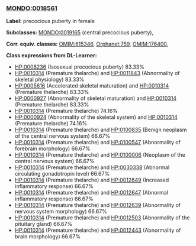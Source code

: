 
### [MONDO:0018561](http://purl.obolibrary.org/obo/MONDO_0018561)
**Label:** precocious puberty in female

**Subclasses:** [MONDO:0019165](http://purl.obolibrary.org/obo/MONDO_0019165) (central precocious puberty), 

**Corr. equiv. classes:** [OMIM:615346](http://purl.obolibrary.org/obo/OMIM_615346), [Orphanet:759](http://www.orpha.net/ORDO/Orphanet_759), [OMIM:176400](http://purl.obolibrary.org/obo/OMIM_176400), 

**Class expressions from DL-Learner:**

- [HP:0008236](http://purl.obolibrary.org/obo/HP_0008236) (Isosexual precocious puberty) 83.33%
- [HP:0010314](http://purl.obolibrary.org/obo/HP_0010314) (Premature thelarche) and [HP:0011843](http://purl.obolibrary.org/obo/HP_0011843) (Abnormality of skeletal physiology) 83.33%
- [HP:0005616](http://purl.obolibrary.org/obo/HP_0005616) (Accelerated skeletal maturation) and [HP:0010314](http://purl.obolibrary.org/obo/HP_0010314) (Premature thelarche) 83.33%
- [HP:0000927](http://purl.obolibrary.org/obo/HP_0000927) (Abnormality of skeletal maturation) and [HP:0010314](http://purl.obolibrary.org/obo/HP_0010314) (Premature thelarche) 83.33%
- [HP:0010314](http://purl.obolibrary.org/obo/HP_0010314) (Premature thelarche) 74.16%
- [HP:0000924](http://purl.obolibrary.org/obo/HP_0000924) (Abnormality of the skeletal system) and [HP:0010314](http://purl.obolibrary.org/obo/HP_0010314) (Premature thelarche) 74.16%
- [HP:0010314](http://purl.obolibrary.org/obo/HP_0010314) (Premature thelarche) and [HP:0100835](http://purl.obolibrary.org/obo/HP_0100835) (Benign neoplasm of the central nervous system) 66.67%
- [HP:0010314](http://purl.obolibrary.org/obo/HP_0010314) (Premature thelarche) and [HP:0100547](http://purl.obolibrary.org/obo/HP_0100547) (Abnormality of forebrain morphology) 66.67%
- [HP:0010314](http://purl.obolibrary.org/obo/HP_0010314) (Premature thelarche) and [HP:0100006](http://purl.obolibrary.org/obo/HP_0100006) (Neoplasm of the central nervous system) 66.67%
- [HP:0010314](http://purl.obolibrary.org/obo/HP_0010314) (Premature thelarche) and [HP:0030338](http://purl.obolibrary.org/obo/HP_0030338) (Abnormal circulating gonadotropin level) 66.67%
- [HP:0010314](http://purl.obolibrary.org/obo/HP_0010314) (Premature thelarche) and [HP:0012649](http://purl.obolibrary.org/obo/HP_0012649) (Increased inflammatory response) 66.67%
- [HP:0010314](http://purl.obolibrary.org/obo/HP_0010314) (Premature thelarche) and [HP:0012647](http://purl.obolibrary.org/obo/HP_0012647) (Abnormal inflammatory response) 66.67%
- [HP:0010314](http://purl.obolibrary.org/obo/HP_0010314) (Premature thelarche) and [HP:0012639](http://purl.obolibrary.org/obo/HP_0012639) (Abnormality of nervous system morphology) 66.67%
- [HP:0010314](http://purl.obolibrary.org/obo/HP_0010314) (Premature thelarche) and [HP:0012503](http://purl.obolibrary.org/obo/HP_0012503) (Abnormality of the pituitary gland) 66.67%
- [HP:0010314](http://purl.obolibrary.org/obo/HP_0010314) (Premature thelarche) and [HP:0012443](http://purl.obolibrary.org/obo/HP_0012443) (Abnormality of brain morphology) 66.67%


